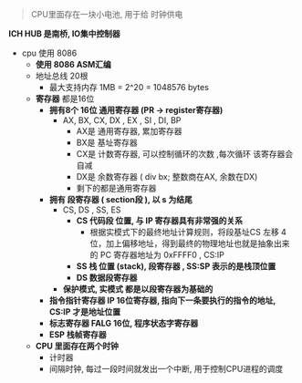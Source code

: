 > CPU里面存在一块小电池, 用于给 时钟供电

**ICH HUB 是南桥, IO集中控制器**



- cpu 使用 8086 
  - **使用 8086 ASM汇编**
  - 地址总线 20根
    - 最大支持内存 1MB =  2^20 = 1048576 bytes
  - **寄存器**  都是16位
    - **拥有8个  16位 通用寄存器 (PR  -> register寄存器)**
      - AX, BX, CX, DX , EX  ,     SI , DI,  BP 
        - AX是 通用寄存器, 累加寄存器
        - BX是 基址寄存器
        - CX是 计数寄存器, 可以控制循环的次数 ,每次循环 该寄存器会自减
        - DX是 余数寄存器 ( div bx;  整数商在AX, 余数在DX)
        - 剩下的都是通用寄存器
    - **拥有 段寄存器  ( section段  ), 以 s 为结尾**
      - CS, DS ,  SS, ES
        - **CS 代码段 位置, 与 IP 寄存器具有非常强的关系**
          - 根据实模式下的最终地址计算规则，将段基址CS 左移 4 位，加上偏移地址，得到最终的物理地址也就是抽象出来的 PC 寄存器地址为 0xFFFF0 ,  CS:IP 
        - **SS 栈  位置 (stack), 段寄存器  ,  SS:SP 表示的是栈顶位置**
        - **DS 数据段寄存器**
      - **保护模式, 实模式 都是以段寄存器为基础的**
    - **指令指针寄存器 IP    16位寄存器,  指向下一条要执行的指令的地址, CS:IP 才是地址位置**
    - **标志寄存器  FALG  16位,  程序状态字寄存器**
    - **ESP 栈帧寄存器**
  - **CPU 里面存在两个时钟**
    - 计时器
    - 间隔时钟,  每过一段时间就发出一个中断, 用于控制CPU进程的调度

